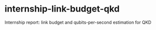 # internship-link-budget-qkd
Internship report: link budget and qubits-per-second estimation for QKD
